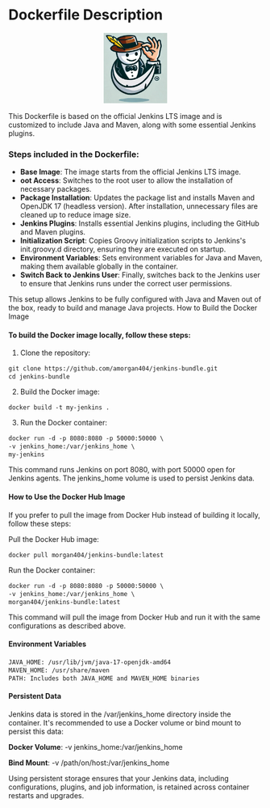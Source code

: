 # Dockerfile Description
<p align="center">
<img src=https://raw.githubusercontent.com/amorgan404/jenkins-bundle/1e1d2bce712fbd5c518dca4fc3a4f985f241e605/Logo.png width=25% height=25%/>
</p>

This Dockerfile is based on the official Jenkins LTS image and is customized to include Java and Maven, along with some essential Jenkins plugins.

### Steps included in the Dockerfile:

- **Base Image**: The image starts from the official Jenkins LTS image.
- **oot Access**: Switches to the root user to allow the installation of necessary packages.
- **Package Installation**: Updates the package list and installs Maven and OpenJDK 17 (headless version). After installation, unnecessary files are cleaned up to reduce image size.
- **Jenkins Plugins**: Installs essential Jenkins plugins, including the GitHub and Maven plugins.
- **Initialization Script**: Copies Groovy initialization scripts to Jenkins's init.groovy.d directory, ensuring they are executed on startup.
- **Environment Variables**: Sets environment variables for Java and Maven, making them available globally in the container.
- **Switch Back to Jenkins User**: Finally, switches back to the Jenkins user to ensure that Jenkins runs under the correct user permissions.

This setup allows Jenkins to be fully configured with Java and Maven out of the box, ready to build and manage Java projects.
How to Build the Docker Image

#### To build the Docker image locally, follow these steps:

1. Clone the repository:
```
git clone https://github.com/amorgan404/jenkins-bundle.git
cd jenkins-bundle
```

2. Build the Docker image:
```
docker build -t my-jenkins .
```

3. Run the Docker container:
```
docker run -d -p 8080:8080 -p 50000:50000 \
-v jenkins_home:/var/jenkins_home \
my-jenkins
```

This command runs Jenkins on port 8080, with port 50000 open for Jenkins agents. The jenkins_home volume is used to persist Jenkins data.

#### How to Use the Docker Hub Image

If you prefer to pull the image from Docker Hub instead of building it locally, follow these steps:

Pull the Docker Hub image:

```
docker pull morgan404/jenkins-bundle:latest
```

Run the Docker container:

```
docker run -d -p 8080:8080 -p 50000:50000 \
-v jenkins_home:/var/jenkins_home \
morgan404/jenkins-bundle:latest
```

This command will pull the image from Docker Hub and run it with the same configurations as described above.

#### Environment Variables

    JAVA_HOME: /usr/lib/jvm/java-17-openjdk-amd64
    MAVEN_HOME: /usr/share/maven
    PATH: Includes both JAVA_HOME and MAVEN_HOME binaries

#### Persistent Data

Jenkins data is stored in the /var/jenkins_home directory inside the container. It's recommended to use a Docker volume or bind mount to persist this data:

**Docker Volume**: -v jenkins_home:/var/jenkins_home

**Bind Mount**: -v /path/on/host:/var/jenkins_home

Using persistent storage ensures that your Jenkins data, including configurations, plugins, and job information, is retained across container restarts and upgrades.
